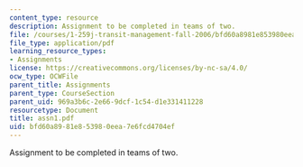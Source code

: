 ```yaml
---
content_type: resource
description: Assignment to be completed in teams of two.
file: /courses/1-259j-transit-management-fall-2006/bfd60a8981e853980eea7e6fcd4704ef_assn1.pdf
file_type: application/pdf
learning_resource_types:
- Assignments
license: https://creativecommons.org/licenses/by-nc-sa/4.0/
ocw_type: OCWFile
parent_title: Assignments
parent_type: CourseSection
parent_uid: 969a3b6c-2e66-9dcf-1c54-d1e331411228
resourcetype: Document
title: assn1.pdf
uid: bfd60a89-81e8-5398-0eea-7e6fcd4704ef
---
```

Assignment to be completed in teams of two.